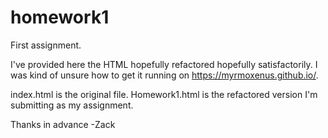 # homework1
First assignment.


I've provided here the HTML hopefully refactored hopefully satisfactorily. I was kind of unsure how to get it running on https://myrmoxenus.github.io/.

index.html is the original file.
Homework1.html is the refactored version I'm submitting as my assignment.


Thanks in advance
-Zack
